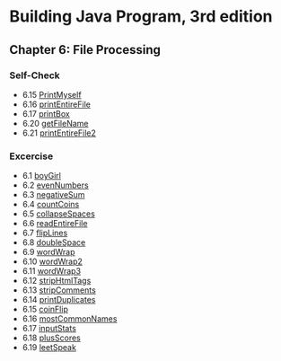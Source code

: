 # Building Java Program, 3rd edition

## Chapter 6: File Processing

### Self-Check
* 6.15 [PrintMyself](PrintMyself.java)
* 6.16 [printEntireFile](printEntireFile.java)
* 6.17 [printBox](printBox.java)
* 6.20 [getFileName](getFileName.java)
* 6.21 [printEntireFile2](printEntireFile2.java)


### Excercise

* 6.1 [boyGirl](boyGirl.java)
* 6.2 [evenNumbers](evenNumbers.java)
* 6.3 [negativeSum](negativeSum.java)
* 6.4 [countCoins](countCoins.java)
* 6.5 [collapseSpaces](collapseSpaces.java)
* 6.6 [readEntireFile](readEntireFile.java)
* 6.7 [flipLines](flipLines.java)
* 6.8 [doubleSpace](doubleSpace.java)
* 6.9 [wordWrap](wordWrap.java)
* 6.10 [wordWrap2](wordWrap2.java)
* 6.11 [wordWrap3](wordWrap3.java)
* 6.12 [stripHtmlTags](stripHtmlTags.java)
* 6.13 [stripComments](stripComments.java)
* 6.14 [printDuplicates](printDuplicates.java)
* 6.15 [coinFlip](coinFlip.java)
* 6.16 [mostCommonNames](mostCommonNames.java)
* 6.17 [inputStats](inputStats.java)
* 6.18 [plusScores](plusScores.java)
* 6.19 [leetSpeak](leetSpeak.java)

